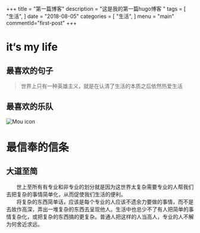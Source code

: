 +++
title = "第一篇博客"
description = "这是我的第一篇hugo博客 "
tags = [
    "生活",
]
date = "2018-08-05"
categories = [
    "生活",
]
menu = "main"
commentId="first-post"
+++
# it‘s my life
## 最喜欢的句子
> 世界上只有一种英雄主义，就是在认清了生活的本质之后依然热爱生活

## 最喜欢的乐队
![Mou icon](https://timgsa.baidu.com/timg?image&quality=80&size=b9999_10000&sec=1533356950841&di=8fa2970a323e3a4e2365a4824a5044b2&imgtype=0&src=http%3A%2F%2Fimage.jijidown.com%2Fv1%2Fimage%3Fav%3D12509347%26url%3Dhttps%3A%2F%2Fi0.hdslb.com%2Fbfs%2Farchive%2Ffd12b68a28d2ccb7959702ea8ead0c9081ccf270.jpg%26sign%3DD8A38CA52320633A94421BBEC6F572C7)

# 最信奉的信条
## 大道至简
 &#160; &#160; &#160; &#160;世上至所有有专业和非专业的划分就是因为这世界太复杂需要专业的人帮我们去把复杂的事情简单化，从而促使我们生活的便利。	
 &#160; &#160; &#160; &#160;将复杂的东西简单话，应该是每个专业的人应该不遗余力要做的事情，而不是去故作高深，弄出一堆复杂的东西去呈现他人。生活中也总少不了有人把简单的事情复杂化，或把复杂的东西搞的更复杂。普通人把这样的人当高人，专业的人不解为何舍近求远。
